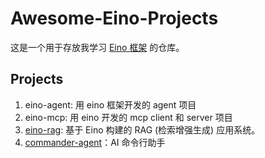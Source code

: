 # Awesome-Eino-Projects

这是一个用于存放我学习 [Eino 框架](https://github.com/cloudwego/eino) 的仓库。


## Projects

1. eino-agent: 用 eino 框架开发的 agent 项目
2. eino-mcp: 用 eino 开发的 mcp client 和 server 项目
3. [eino-rag](https://github.com/HildaM/eino-rag): 基于 Eino 构建的 RAG (检索增强生成) 应用系统。
4. [commander-agent](https://github.com/HildaM/commander-agent)：AI 命令行助手